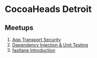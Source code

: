 # CocoaHeads Detroit

## Meetups
1. [App Transport Security](/2017/01/19)
2. [Dependency Injection & Unit Testing](/2017/02/09)
3. [fastlane Introduction](/2017/03/23)

